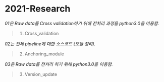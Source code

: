 2021-Research
========
  
*01은 Raw data를 Cross validation하기 위해 전처리 과정을 python3.0을 이용함.*  
> 01. Cross_validation  

*02는 전체 pipeline에 대한 소스코드 (모듈 정리).*  
> 02. Anchoring_module  

*03은 Raw data를 전처리 하기 위해 python3.0을 이용함.*  
> 03. Version_update  
